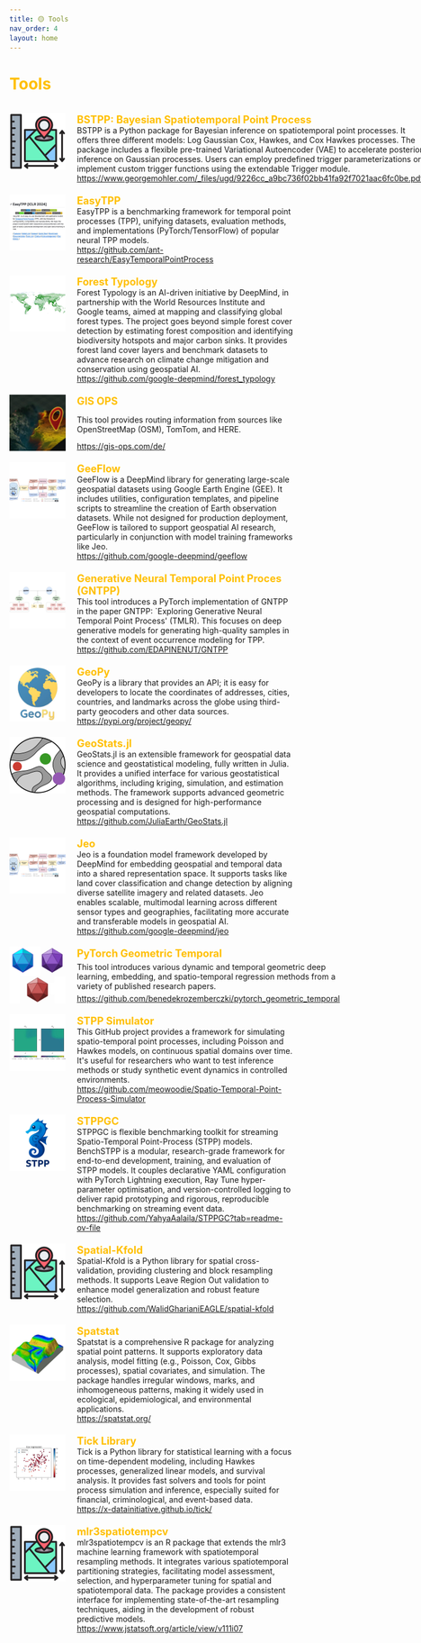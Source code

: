 ```yaml
---
title: 🟡 Tools
nav_order: 4
layout: home
---
```


<h1 style="color:rgb(255, 191, 0);">Tools</h1>
<br>

<div style="max-width: 100%;">
  <!-- START -->
<div style="display: flex; justify-content: space-between; align-items: stretch; margin-bottom: 20px;">
    <div style="display: flex; align-items: stretch;">
      <img src="/assets/images/thumb/spatial.jpg" alt="Logo" style="width: 100px; height: 100px; margin-right: 20px;">
      <div style="flex-grow: 1; display: flex; flex-direction: column; justify-content: space-between;">
        <p style="margin: 0; color: rgb(255, 191, 0); font-size: 1.3em; font-weight: bold;">BSTPP: Bayesian Spatiotemporal Point Process</p>
        <p style="margin: 0;">BSTPP is a Python package for Bayesian inference on spatiotemporal point processes. It offers three different models: Log Gaussian Cox, Hawkes, and Cox Hawkes processes. The package includes a flexible pre-trained Variational Autoencoder (VAE) to accelerate posterior inference on Gaussian processes. Users can employ predefined trigger parameterizations or implement custom trigger functions using the extendable Trigger module.</p>
        <p style="margin: 0;"><a href="https://www.georgemohler.com/_files/ugd/9226cc_a9bc736f02bb41fa92f7021aac6fc0be.pdf"><i class="fa-regular fa-file-pdf"></i>https://www.georgemohler.com/_files/ugd/9226cc_a9bc736f02bb41fa92f7021aac6fc0be.pdf</a> </p>
      </div>
    </div>
    <!-- <div style="color: lightgray; align-self: flex-start; margin-left: 10px; white-space: nowrap; font-size: 200%;">2022</div>  -->
  </div>

<div style="display: flex; justify-content: space-between; align-items: stretch; margin-bottom: 20px;">
    <div style="display: flex; align-items: stretch;">
      <img src="/assets/images/thumb/EasyTPP.jpg" alt="Logo" style="width: 100px; height: 100px; margin-right: 20px;">
      <div style="flex-grow: 1; display: flex; flex-direction: column; justify-content: space-between;">
        <p style="margin: 0; color: rgb(255, 191, 0); font-size: 1.3em; font-weight: bold;">EasyTPP</p>
        <p style="margin: 0;">EasyTPP is a benchmarking framework for temporal point processes (TPP), unifying datasets, evaluation methods, and implementations (PyTorch/TensorFlow) of popular neural TPP models.</p>
        <p style="margin: 0;"><a href="https://github.com/ant-research/EasyTemporalPointProcess"><i class="fa-regular fa-file-pdf"></i>https://github.com/ant-research/EasyTemporalPointProcess</a> </p>
      </div>
    </div>
    <!-- <div style="color: lightgray; align-self: flex-start; margin-left: 10px; white-space: nowrap; font-size: 200%;">2022</div>  -->
  </div>

<div style="display: flex; justify-content: space-between; align-items: stretch; margin-bottom: 20px;">
    <div style="display: flex; align-items: stretch;">
      <img src="/assets/images/thumb/ForestTypology.jpg" alt="Logo" style="width: 100px; height: 100px; margin-right: 20px;">
      <div style="flex-grow: 1; display: flex; flex-direction: column; justify-content: space-between;">
        <p style="margin: 0; color: rgb(255, 191, 0); font-size: 1.3em; font-weight: bold;">Forest Typology</p>
        <p style="margin: 0;">Forest Typology is an AI-driven initiative by DeepMind, in partnership with the World Resources Institute and Google teams, aimed at mapping and classifying global forest types. The project goes beyond simple forest cover detection by estimating forest composition and identifying biodiversity hotspots and major carbon sinks. It provides forest land cover layers and benchmark datasets to advance research on climate change mitigation and conservation using geospatial AI.</p>
        <p style="margin: 0;"><a href="https://github.com/google-deepmind/forest_typology"><i class="fa-regular fa-file-pdf"></i>https://github.com/google-deepmind/forest_typology</a> </p>
      </div>
    </div>
    <!-- <div style="color: lightgray; align-self: flex-start; margin-left: 10px; white-space: nowrap; font-size: 200%;">2022</div>  -->
  </div>

<div style="display: flex; justify-content: space-between; align-items: stretch; margin-bottom: 20px;">
    <div style="display: flex; align-items: stretch;">
      <img src="/assets/images/thumb/GIS_OPS.jpg" alt="Logo" style="width: 100px; height: 100px; margin-right: 20px;">
      <div style="flex-grow: 1; display: flex; flex-direction: column; justify-content: space-between;">
        <p style="margin: 0; color: rgb(255, 191, 0); font-size: 1.3em; font-weight: bold;">GIS OPS</p>
        <p style="margin: 0;">This tool provides routing information from sources like OpenStreetMap (OSM), TomTom, and HERE.</p>
        <p style="margin: 0;"><a href="https://gis-ops.com/de/"><i class="fa-regular fa-file-pdf"></i>https://gis-ops.com/de/</a> </p>
      </div>
    </div>
    <!-- <div style="color: lightgray; align-self: flex-start; margin-left: 10px; white-space: nowrap; font-size: 200%;">2022</div>  -->
  </div>

<div style="display: flex; justify-content: space-between; align-items: stretch; margin-bottom: 20px;">
    <div style="display: flex; align-items: stretch;">
      <img src="/assets/images/thumb/WorkflowJeoGeeFlow.jpg" alt="Logo" style="width: 100px; height: 100px; margin-right: 20px;">
      <div style="flex-grow: 1; display: flex; flex-direction: column; justify-content: space-between;">
        <p style="margin: 0; color: rgb(255, 191, 0); font-size: 1.3em; font-weight: bold;">GeeFlow</p>
        <p style="margin: 0;">GeeFlow is a DeepMind library for generating large-scale geospatial datasets using Google Earth Engine (GEE). It includes utilities, configuration templates, and pipeline scripts to streamline the creation of Earth observation datasets. While not designed for production deployment, GeeFlow is tailored to support geospatial AI research, particularly in conjunction with model training frameworks like Jeo.</p>
        <p style="margin: 0;"><a href="https://github.com/google-deepmind/geeflow"><i class="fa-regular fa-file-pdf"></i>https://github.com/google-deepmind/geeflow</a> </p>
      </div>
    </div>
    <!-- <div style="color: lightgray; align-self: flex-start; margin-left: 10px; white-space: nowrap; font-size: 200%;">2022</div>  -->
  </div>

<div style="display: flex; justify-content: space-between; align-items: stretch; margin-bottom: 20px;">
    <div style="display: flex; align-items: stretch;">
      <img src="/assets/images/thumb/generative_neural_temporal_point_proces_(gntpp).jpg" alt="Logo" style="width: 100px; height: 100px; margin-right: 20px;">
      <div style="flex-grow: 1; display: flex; flex-direction: column; justify-content: space-between;">
        <p style="margin: 0; color: rgb(255, 191, 0); font-size: 1.3em; font-weight: bold;">Generative Neural Temporal Point Proces (GNTPP)</p>
        <p style="margin: 0;">This tool introduces a PyTorch implementation of GNTPP in the paper GNTPP: `Exploring Generative Neural Temporal Point Process' (TMLR). This focuses on deep generative models for generating high-quality samples in the context of event occurrence modeling for TPP.</p>
        <p style="margin: 0;"><a href="https://github.com/EDAPINENUT/GNTPP"><i class="fa-regular fa-file-pdf"></i>https://github.com/EDAPINENUT/GNTPP</a> </p>
      </div>
    </div>
    <!-- <div style="color: lightgray; align-self: flex-start; margin-left: 10px; white-space: nowrap; font-size: 200%;">2022</div>  -->
  </div>

<div style="display: flex; justify-content: space-between; align-items: stretch; margin-bottom: 20px;">
    <div style="display: flex; align-items: stretch;">
      <img src="/assets/images/thumb/geopy.jpg" alt="Logo" style="width: 100px; height: 100px; margin-right: 20px;">
      <div style="flex-grow: 1; display: flex; flex-direction: column; justify-content: space-between;">
        <p style="margin: 0; color: rgb(255, 191, 0); font-size: 1.3em; font-weight: bold;">GeoPy</p>
        <p style="margin: 0;">GeoPy is a library that provides an API; it is easy for developers to locate the coordinates of addresses, cities, countries, and landmarks across the globe using third-party geocoders and other data sources.</p>
        <p style="margin: 0;"><a href="https://pypi.org/project/geopy/"><i class="fa-regular fa-file-pdf"></i>https://pypi.org/project/geopy/</a> </p>
      </div>
    </div>
    <!-- <div style="color: lightgray; align-self: flex-start; margin-left: 10px; white-space: nowrap; font-size: 200%;">2022</div>  -->
  </div>

<div style="display: flex; justify-content: space-between; align-items: stretch; margin-bottom: 20px;">
    <div style="display: flex; align-items: stretch;">
      <img src="/assets/images/thumb/GeoStats.jpg" alt="Logo" style="width: 100px; height: 100px; margin-right: 20px;">
      <div style="flex-grow: 1; display: flex; flex-direction: column; justify-content: space-between;">
        <p style="margin: 0; color: rgb(255, 191, 0); font-size: 1.3em; font-weight: bold;">GeoStats.jl</p>
        <p style="margin: 0;">GeoStats.jl is an extensible framework for geospatial data science and geostatistical modeling, fully written in Julia. It provides a unified interface for various geostatistical algorithms, including kriging, simulation, and estimation methods. The framework supports advanced geometric processing and is designed for high-performance geospatial computations.</p>
        <p style="margin: 0;"><a href="https://github.com/JuliaEarth/GeoStats.jl"><i class="fa-regular fa-file-pdf"></i>https://github.com/JuliaEarth/GeoStats.jl</a> </p>
      </div>
    </div>
    <!-- <div style="color: lightgray; align-self: flex-start; margin-left: 10px; white-space: nowrap; font-size: 200%;">2022</div>  -->
  </div>

<div style="display: flex; justify-content: space-between; align-items: stretch; margin-bottom: 20px;">
    <div style="display: flex; align-items: stretch;">
      <img src="/assets/images/thumb/WorkflowJeoGeeFlow.jpg" alt="Logo" style="width: 100px; height: 100px; margin-right: 20px;">
      <div style="flex-grow: 1; display: flex; flex-direction: column; justify-content: space-between;">
        <p style="margin: 0; color: rgb(255, 191, 0); font-size: 1.3em; font-weight: bold;">Jeo</p>
        <p style="margin: 0;">Jeo is a foundation model framework developed by DeepMind for embedding geospatial and temporal data into a shared representation space. It supports tasks like land cover classification and change detection by aligning diverse satellite imagery and related datasets. Jeo enables scalable, multimodal learning across different sensor types and geographies, facilitating more accurate and transferable models in geospatial AI.</p>
        <p style="margin: 0;"><a href="https://github.com/google-deepmind/jeo"><i class="fa-regular fa-file-pdf"></i>https://github.com/google-deepmind/jeo</a> </p>
      </div>
    </div>
    <!-- <div style="color: lightgray; align-self: flex-start; margin-left: 10px; white-space: nowrap; font-size: 200%;">2022</div>  -->
  </div>

<div style="display: flex; justify-content: space-between; align-items: stretch; margin-bottom: 20px;">
    <div style="display: flex; align-items: stretch;">
      <img src="/assets/images/thumb/pytorch_geometric_temporal.jpg" alt="Logo" style="width: 100px; height: 100px; margin-right: 20px;">
      <div style="flex-grow: 1; display: flex; flex-direction: column; justify-content: space-between;">
        <p style="margin: 0; color: rgb(255, 191, 0); font-size: 1.3em; font-weight: bold;">PyTorch Geometric Temporal</p>
        <p style="margin: 0;">This tool introduces various dynamic and temporal geometric deep learning, embedding, and spatio-temporal regression methods from a variety of published research papers.</p>
        <p style="margin: 0;"><a href="https://github.com/benedekrozemberczki/pytorch_geometric_temporal"><i class="fa-regular fa-file-pdf"></i>https://github.com/benedekrozemberczki/pytorch_geometric_temporal</a> </p>
      </div>
    </div>
    <!-- <div style="color: lightgray; align-self: flex-start; margin-left: 10px; white-space: nowrap; font-size: 200%;">2022</div>  -->
  </div>

<div style="display: flex; justify-content: space-between; align-items: stretch; margin-bottom: 20px;">
    <div style="display: flex; align-items: stretch;">
      <img src="/assets/images/thumb/STPPSimulator.jpg" alt="Logo" style="width: 100px; height: 100px; margin-right: 20px;">
      <div style="flex-grow: 1; display: flex; flex-direction: column; justify-content: space-between;">
        <p style="margin: 0; color: rgb(255, 191, 0); font-size: 1.3em; font-weight: bold;">STPP Simulator</p>
        <p style="margin: 0;">This GitHub project provides a framework for simulating spatio-temporal point processes, including Poisson and Hawkes models, on continuous spatial domains over time. It's useful for researchers who want to test inference methods or study synthetic event dynamics in controlled environments.</p>
        <p style="margin: 0;"><a href="https://github.com/meowoodie/Spatio-Temporal-Point-Process-Simulator"><i class="fa-regular fa-file-pdf"></i>https://github.com/meowoodie/Spatio-Temporal-Point-Process-Simulator</a> </p>
      </div>
    </div>
    <!-- <div style="color: lightgray; align-self: flex-start; margin-left: 10px; white-space: nowrap; font-size: 200%;">2022</div>  -->
  </div>

<div style="display: flex; justify-content: space-between; align-items: stretch; margin-bottom: 20px;">
    <div style="display: flex; align-items: stretch;">
      <img src="/assets/images/thumb/stppgc.jpg" alt="Logo" style="width: 100px; height: 100px; margin-right: 20px;">
      <div style="flex-grow: 1; display: flex; flex-direction: column; justify-content: space-between;">
        <p style="margin: 0; color: rgb(255, 191, 0); font-size: 1.3em; font-weight: bold;">STPPGC</p>
        <p style="margin: 0;">STPPGC is flexible benchmarking toolkit for streaming Spatio-Temporal Point-Process (STPP) models. BenchSTPP is a modular, research-grade framework for end-to-end development, training, and evaluation of STPP models. It couples declarative YAML configuration with PyTorch Lightning execution, Ray Tune hyper-parameter optimisation, and version-controlled logging to deliver rapid prototyping and rigorous, reproducible benchmarking on streaming event data.</p>
        <p style="margin: 0;"><a href="https://github.com/YahyaAalaila/STPPGC?tab=readme-ov-file"><i class="fa-regular fa-file-pdf"></i>https://github.com/YahyaAalaila/STPPGC?tab=readme-ov-file</a> </p>
      </div>
    </div>
    <!-- <div style="color: lightgray; align-self: flex-start; margin-left: 10px; white-space: nowrap; font-size: 200%;">2022</div>  -->
  </div>

<div style="display: flex; justify-content: space-between; align-items: stretch; margin-bottom: 20px;">
    <div style="display: flex; align-items: stretch;">
      <img src="/assets/images/thumb/spatial.jpg" alt="Logo" style="width: 100px; height: 100px; margin-right: 20px;">
      <div style="flex-grow: 1; display: flex; flex-direction: column; justify-content: space-between;">
        <p style="margin: 0; color: rgb(255, 191, 0); font-size: 1.3em; font-weight: bold;">Spatial-Kfold</p>
        <p style="margin: 0;">Spatial-Kfold is a Python library for spatial cross-validation, providing clustering and block resampling methods. It supports Leave Region Out validation to enhance model generalization and robust feature selection.</p>
        <p style="margin: 0;"><a href="https://github.com/WalidGharianiEAGLE/spatial-kfold"><i class="fa-regular fa-file-pdf"></i>https://github.com/WalidGharianiEAGLE/spatial-kfold</a> </p>
      </div>
    </div>
    <!-- <div style="color: lightgray; align-self: flex-start; margin-left: 10px; white-space: nowrap; font-size: 200%;">2022</div>  -->
  </div>

<div style="display: flex; justify-content: space-between; align-items: stretch; margin-bottom: 20px;">
    <div style="display: flex; align-items: stretch;">
      <img src="/assets/images/thumb/Spatstat.jpg" alt="Logo" style="width: 100px; height: 100px; margin-right: 20px;">
      <div style="flex-grow: 1; display: flex; flex-direction: column; justify-content: space-between;">
        <p style="margin: 0; color: rgb(255, 191, 0); font-size: 1.3em; font-weight: bold;">Spatstat</p>
        <p style="margin: 0;">Spatstat is a comprehensive R package for analyzing spatial point patterns. It supports exploratory data analysis, model fitting (e.g., Poisson, Cox, Gibbs processes), spatial covariates, and simulation. The package handles irregular windows, marks, and inhomogeneous patterns, making it widely used in ecological, epidemiological, and environmental applications.</p>
        <p style="margin: 0;"><a href="https://spatstat.org/"><i class="fa-regular fa-file-pdf"></i>https://spatstat.org/</a> </p>
      </div>
    </div>
    <!-- <div style="color: lightgray; align-self: flex-start; margin-left: 10px; white-space: nowrap; font-size: 200%;">2022</div>  -->
  </div>

<div style="display: flex; justify-content: space-between; align-items: stretch; margin-bottom: 20px;">
    <div style="display: flex; align-items: stretch;">
      <img src="/assets/images/thumb/Tick.jpg" alt="Logo" style="width: 100px; height: 100px; margin-right: 20px;">
      <div style="flex-grow: 1; display: flex; flex-direction: column; justify-content: space-between;">
        <p style="margin: 0; color: rgb(255, 191, 0); font-size: 1.3em; font-weight: bold;">Tick Library</p>
        <p style="margin: 0;">Tick is a Python library for statistical learning with a focus on time-dependent modeling, including Hawkes processes, generalized linear models, and survival analysis. It provides fast solvers and tools for point process simulation and inference, especially suited for financial, criminological, and event-based data.</p>
        <p style="margin: 0;"><a href="https://x-datainitiative.github.io/tick/"><i class="fa-regular fa-file-pdf"></i>https://x-datainitiative.github.io/tick/</a> </p>
      </div>
    </div>
    <!-- <div style="color: lightgray; align-self: flex-start; margin-left: 10px; white-space: nowrap; font-size: 200%;">2022</div>  -->
  </div>

<div style="display: flex; justify-content: space-between; align-items: stretch; margin-bottom: 20px;">
    <div style="display: flex; align-items: stretch;">
      <img src="/assets/images/thumb/spatial.jpg" alt="Logo" style="width: 100px; height: 100px; margin-right: 20px;">
      <div style="flex-grow: 1; display: flex; flex-direction: column; justify-content: space-between;">
        <p style="margin: 0; color: rgb(255, 191, 0); font-size: 1.3em; font-weight: bold;">mlr3spatiotempcv</p>
        <p style="margin: 0;">mlr3spatiotempcv is an R package that extends the mlr3 machine learning framework with spatiotemporal resampling methods. It integrates various spatiotemporal partitioning strategies, facilitating model assessment, selection, and hyperparameter tuning for spatial and spatiotemporal data. The package provides a consistent interface for implementing state-of-the-art resampling techniques, aiding in the development of robust predictive models.</p>
        <p style="margin: 0;"><a href="https://www.jstatsoft.org/article/view/v111i07"><i class="fa-regular fa-file-pdf"></i>https://www.jstatsoft.org/article/view/v111i07</a> </p>
      </div>
    </div>
    <!-- <div style="color: lightgray; align-self: flex-start; margin-left: 10px; white-space: nowrap; font-size: 200%;">2022</div>  -->
  </div>
<!-- STOP -->
</div>
